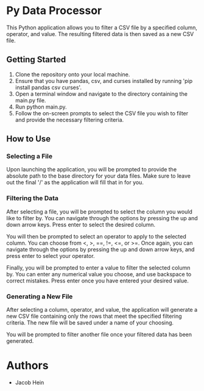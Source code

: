 # Py Data Processor
This Python application allows you to filter a CSV file by a specified column, operator, and value. The resulting filtered data is then saved as a new CSV file.

## Getting Started
1. Clone the repository onto your local machine.
2. Ensure that you have pandas, csv, and curses installed by running 'pip install pandas csv curses'.
3. Open a terminal window and navigate to the directory containing the main.py file.
4. Run python main.py.
5. Follow the on-screen prompts to select the CSV file you wish to filter and provide the necessary filtering criteria.

## How to Use
### Selecting a File
Upon launching the application, you will be prompted to provide the absolute path to the base directory for your data files. Make sure to leave out the final '/' as the application will fill that in for you. 

### Filtering the Data
After selecting a file, you will be prompted to select the column you would like to filter by. You can navigate through the options by pressing the up and down arrow keys. Press enter to select the desired column.

You will then be prompted to select an operator to apply to the selected column. You can choose from <, >, ==, !=, <=, or >=. Once again, you can navigate through the options by pressing the up and down arrow keys, and press enter to select your operator.

Finally, you will be prompted to enter a value to filter the selected column by. You can enter any numerical value you choose, and use backspace to correct mistakes. Press enter once you have entered your desired value.

### Generating a New File
After selecting a column, operator, and value, the application will generate a new CSV file containing only the rows that meet the specified filtering criteria. The new file will be saved under a name of your choosing.

You will be prompted to filter another file once your filtered data has been generated.

# Authors
- Jacob Hein
